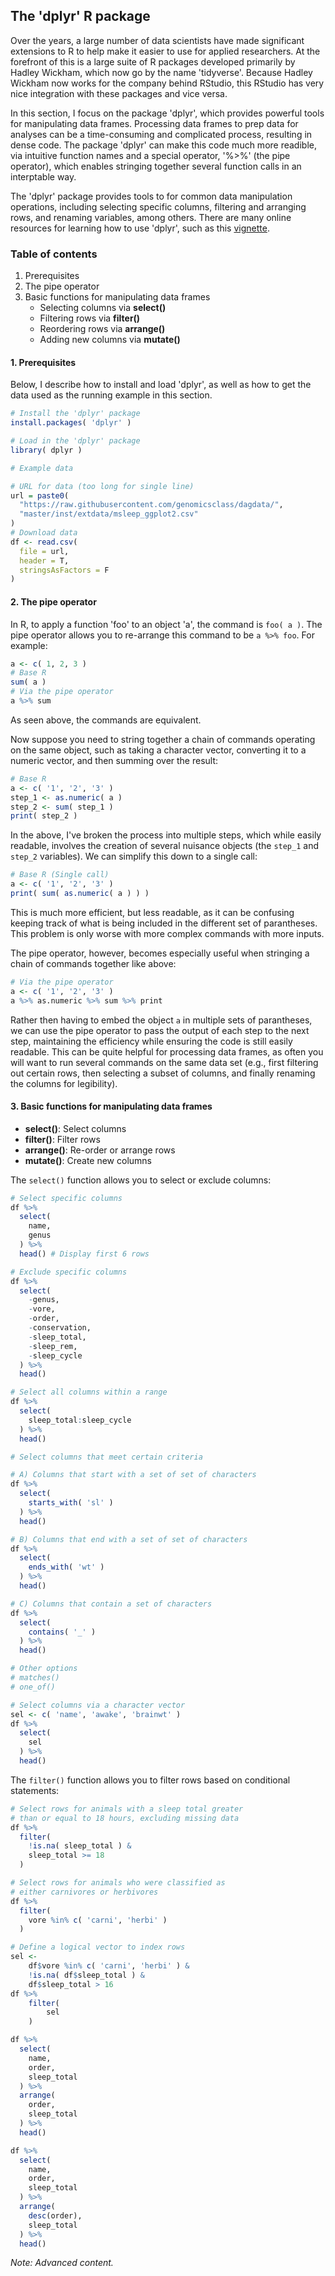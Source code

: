## The 'dplyr' R package

Over the years, a large number of data scientists have made significant extensions to R to help make it easier to use for applied researchers. At the forefront of this is a large suite of R packages developed primarily by Hadley Wickham, which now go by the name 'tidyverse'. Because Hadley Wickham now works for the company behind RStudio, this RStudio has very nice integration with these packages and vice versa.

In this section, I focus on the package 'dplyr', which provides powerful tools for manipulating data frames. Processing data frames to prep data for analyses can be a time-consuming and complicated process, resulting in dense code. The package 'dplyr' can make this code much more readible, via intuitive function names and a special operator, '%>%' (the pipe operator), which enables stringing together several function calls in an interptable way.

The 'dplyr' package provides tools to for common data manipulation operations, including selecting specific columns, filtering and arranging rows, and renaming variables, among others. There are many online resources for learning how to use 'dplyr', such as this  [vignette](https://cran.r-project.org/web/packages/dplyr/vignettes/dplyr.html).

### Table of contents
1. Prerequisites
2. The pipe operator
3. Basic functions for manipulating data frames
   * Selecting columns via __select()__
   * Filtering rows via __filter()__
   * Reordering rows via __arrange()__
   * Adding new columns via __mutate()__

#### 1. Prerequisites

Below, I describe how to install and load 'dplyr', as well as how to get the data used as the running example in this section. 

```R
# Install the 'dplyr' package
install.packages( 'dplyr' )

# Load in the 'dplyr' package
library( dplyr )

# Example data

# URL for data (too long for single line)
url = paste0( 
  "https://raw.githubusercontent.com/genomicsclass/dagdata/",
  "master/inst/extdata/msleep_ggplot2.csv"
)
# Download data
df <- read.csv(
  file = url,
  header = T,
  stringsAsFactors = F
)
```

#### 2. The pipe operator

In R, to apply a function 'foo' to an object 'a', the command is `foo( a )`. The pipe operator allows you to re-arrange this command to be `a %>% foo`. For example:
```R
a <- c( 1, 2, 3 )
# Base R
sum( a )
# Via the pipe operator
a %>% sum
```
As seen above, the commands are equivalent.

Now suppose you need to string together a chain of commands operating on the same object, such as taking a character vector, converting it to a numeric vector, and then summing over the result:
```R
# Base R
a <- c( '1', '2', '3' )
step_1 <- as.numeric( a )
step_2 <- sum( step_1 )
print( step_2 )
```
In the above, I've broken the process into multiple steps, which while easily readable, involves the creation of several nuisance objects (the `step_1` and `step_2` variables). We can simplify this down to a single call:
```R
# Base R (Single call)
a <- c( '1', '2', '3' )
print( sum( as.numeric( a ) ) )
```
This is much more efficient, but less readable, as it can be confusing keeping track of what is being included in the different set of parantheses. This problem is only worse with more complex commands with more inputs.

The pipe operator, however, becomes especially useful when stringing a chain of commands together like above:
```R
# Via the pipe operator
a <- c( '1', '2', '3' )
a %>% as.numeric %>% sum %>% print
```
Rather then having to embed the object `a` in multiple sets of parantheses, we can use the pipe operator to pass the output of each step to the next step, maintaining the efficiency while ensuring the code is still easily readable. This can be quite helpful for processing data frames, as often you will want to run several commands on the same data set (e.g., first filtering out certain rows, then selecting a subset of columns, and finally renaming the columns for legibility).

#### 3. Basic functions for manipulating data frames

* __select()__: Select columns
* __filter()__: Filter rows
* __arrange()__: Re-order or arrange rows
* __mutate()__: Create new columns

The `select()` function allows you to select or exclude columns:
```R
# Select specific columns
df %>% 
  select(
    name,
    genus
  ) %>% 
  head() # Display first 6 rows

# Exclude specific columns
df %>% 
  select(
    -genus,
    -vore,
    -order,
    -conservation,
    -sleep_total,
    -sleep_rem,
    -sleep_cycle
  ) %>% 
  head()

# Select all columns within a range
df %>% 
  select(
    sleep_total:sleep_cycle
  ) %>% 
  head()

# Select columns that meet certain criteria

# A) Columns that start with a set of set of characters
df %>% 
  select(
    starts_with( 'sl' )
  ) %>% 
  head()

# B) Columns that end with a set of set of characters
df %>% 
  select(
    ends_with( 'wt' )
  ) %>% 
  head()

# C) Columns that contain a set of characters
df %>% 
  select(
    contains( '_' )
  ) %>% 
  head()

# Other options
# matches()
# one_of()

# Select columns via a character vector
sel <- c( 'name', 'awake', 'brainwt' )
df %>% 
  select(
    sel
  ) %>% 
  head()
```

The `filter()` function allows you to filter rows based on conditional statements:
```R
# Select rows for animals with a sleep total greater 
# than or equal to 18 hours, excluding missing data
df %>% 
  filter(
    !is.na( sleep_total ) & 
    sleep_total >= 18
  )

# Select rows for animals who were classified as 
# either carnivores or herbivores
df %>% 
  filter(
    vore %in% c( 'carni', 'herbi' )
  )

# Define a logical vector to index rows
sel <- 
    df$vore %in% c( 'carni', 'herbi' ) & 
    !is.na( df$sleep_total ) & 
    df$sleep_total > 16
df %>% 
    filter(
        sel
    )
```

```R
df %>% 
  select(
    name,
    order,
    sleep_total
  ) %>% 
  arrange(
    order,
    sleep_total
  ) %>% 
  head()

df %>% 
  select(
    name,
    order,
    sleep_total
  ) %>% 
  arrange(
    desc(order),
    sleep_total
  ) %>% 
  head()
```

*Note: Advanced content.*


